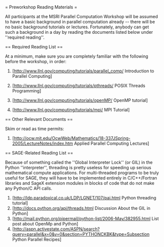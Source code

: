= Preworkshop Reading Materials =

All participants at the MSRI Parallel Computation Workshop will be assumed to have a basic background in parallel computation already -- there will be no basic background tutorials or lectures.   Fortunately, anybody can get such a background in a day by reading the documents listed below under ''required reading''.

== Required Reading List ==

At a minimum, make sure you are completely familiar with the following before the workshop, in order:

 1. [http://www.llnl.gov/computing/tutorials/parallel_comp/ Introduction to Parallel Computing]

 2. [http://www.llnl.gov/computing/tutorials/pthreads/ POSIX Threads Programming]

 3. [http://www.llnl.gov/computing/tutorials/openMP/ OpenMP tutorial]

 4. [http://www.llnl.gov/computing/tutorials/mpi/ MPI Tutorial]

== Other Relevant Documents ==

Skim or read as time permits:

 1. [http://ocw.mit.edu/OcwWeb/Mathematics/18-337JSpring-2005/LectureNotes/index.htm Applied Parallel Computing Lectures]


== SAGE-Related Reading List ==

Because of something called the ''Global Interpreter Lock'' (or GIL) in the Python ''interpreter'', threading is pretty useless for speeding up serious mathematical compute applications.  For multi-threaded programs to be truly useful for SAGE, they will have to be implemented entirely in C/C++/Fortran libraries and SageX extension modules in blocks of code that do not make any Python/C API   calls.  

 1. [http://ldp.paradoxical.co.uk/LDP/LGNET/107/pai.html Python threading tutorial]
 2. [http://docs.python.org/api/threads.html Discussion About the GIL in Python]
 3. [http://mail.python.org/pipermail/python-list/2006-May/382955.html List post about OpenMp and Python]
 4. [http://aspn.activestate.com/ASPN/search?query=parallel&x=0&y=0&section=PYTHONCKBK&type=Subsection Python Parallel Recipes]
